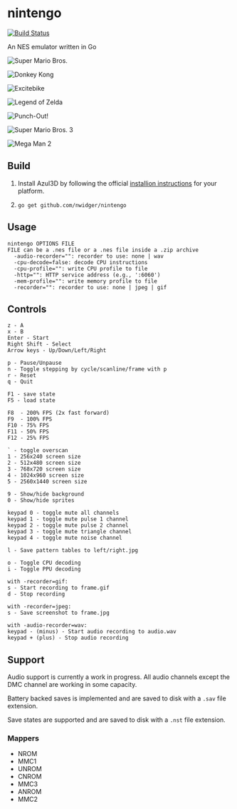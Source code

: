 nintengo
========

[![Build Status](https://travis-ci.org/nwidger/nintengo.svg?branch=master)](https://travis-ci.org/nwidger/nintengo)

An NES emulator written in Go

![Super Mario Bros.](http://i.imgur.com/g6ogqv7.gif "Super Mario Bros.")

![Donkey Kong](http://i.imgur.com/0SIbydD.gif "Donkey Kong")

![Excitebike](http://i.imgur.com/NTYlltB.gif "Excitebike")

![Legend of Zelda](http://i.imgur.com/XnrqFhI.gif "Legend of Zelda")

![Punch-Out!](http://i.imgur.com/UbIroEM.gif "Punch-Out!")

![Super Mario Bros. 3](http://i.imgur.com/bdXDNiY.gif "Super Mario Bros. 3")

![Mega Man 2](http://i.imgur.com/nZTU4i4.gif "Mega Man 2")

## Build

1. Install Azul3D by following the official
   [installion instructions](http://azul3d.org/doc/install) for your
   platform.

2. `go get github.com/nwidger/nintengo`

## Usage

```
nintengo OPTIONS FILE
FILE can be a .nes file or a .nes file inside a .zip archive
  -audio-recorder="": recorder to use: none | wav
  -cpu-decode=false: decode CPU instructions
  -cpu-profile="": write CPU profile to file
  -http="": HTTP service address (e.g., ':6060')
  -mem-profile="": write memory profile to file
  -recorder="": recorder to use: none | jpeg | gif
```

## Controls

```
z - A
x - B
Enter - Start
Right Shift - Select
Arrow keys - Up/Down/Left/Right

p - Pause/Unpause
n - Toggle stepping by cycle/scanline/frame with p
r - Reset
q - Quit

F1 - save state
F5 - load state

F8  - 200% FPS (2x fast forward)
F9  - 100% FPS
F10 - 75% FPS
F11 - 50% FPS
F12 - 25% FPS

` - toggle overscan
1 - 256x240 screen size
2 - 512x480 screen size
3 - 768x720 screen size
4 - 1024x960 screen size
5 - 2560x1440 screen size

9 - Show/hide background
0 - Show/hide sprites

keypad 0 - toggle mute all channels
keypad 1 - toggle mute pulse 1 channel
keypad 2 - toggle mute pulse 2 channel
keypad 3 - toggle mute triangle channel
keypad 4 - toggle mute noise channel

l - Save pattern tables to left/right.jpg

o - Toggle CPU decoding
i - Toggle PPU decoding

with -recorder=gif:
s - Start recording to frame.gif
d - Stop recording

with -recorder=jpeg:
s - Save screenshot to frame.jpg

with -audio-recorder=wav:
keypad - (minus) - Start audio recording to audio.wav
keypad + (plus) - Stop audio recording
```

## Support

Audio support is currently a work in progress.  All audio channels
except the DMC channel are working in some capacity.

Battery backed saves is implemented and are saved to disk with a
`.sav` file extension.

Save states are supported and are saved to disk with a `.nst` file
extension.

### Mappers

- NROM
- MMC1
- UNROM
- CNROM
- MMC3
- ANROM
- MMC2
